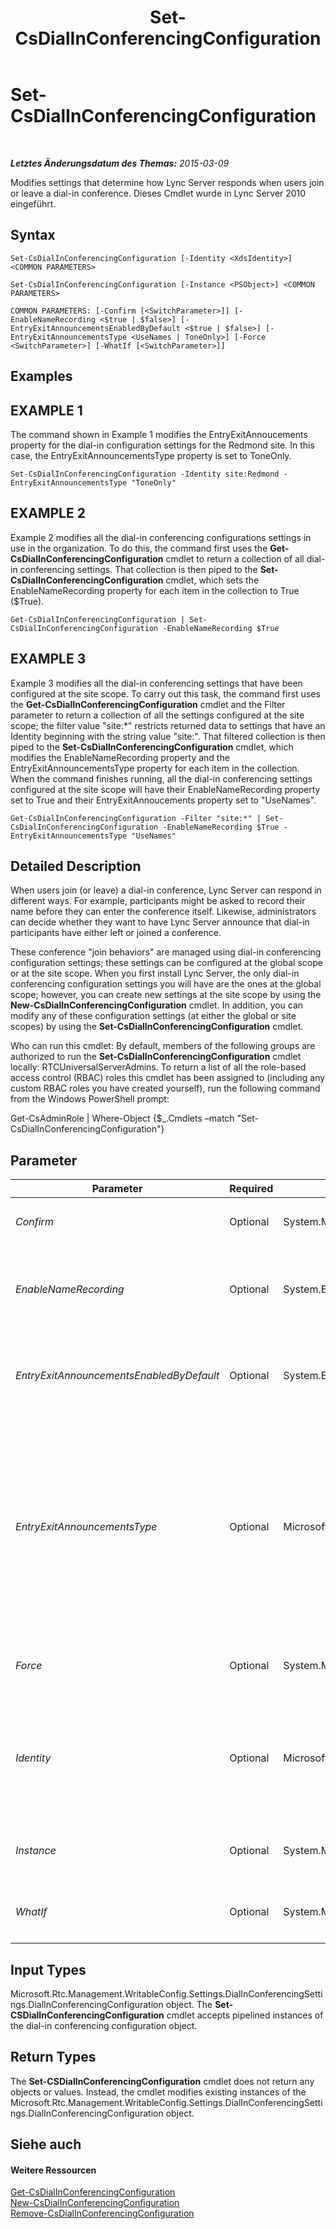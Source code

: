 ﻿---
title: Set-CsDialInConferencingConfiguration
TOCTitle: Set-CsDialInConferencingConfiguration
ms:assetid: 3300343f-c075-4b4f-aaa4-091dbf1fcd90
ms:mtpsurl: https://technet.microsoft.com/de-de/library/Gg425825(v=OCS.15)
ms:contentKeyID: 49293611
ms.date: 05/19/2016
mtps_version: v=OCS.15
ms.translationtype: HT
---

# Set-CsDialInConferencingConfiguration

 

_**Letztes Änderungsdatum des Themas:** 2015-03-09_

Modifies settings that determine how Lync Server responds when users join or leave a dial-in conference. Dieses Cmdlet wurde in Lync Server 2010 eingeführt.

## Syntax

    Set-CsDialInConferencingConfiguration [-Identity <XdsIdentity>] <COMMON PARAMETERS>

    Set-CsDialInConferencingConfiguration [-Instance <PSObject>] <COMMON PARAMETERS>

    COMMON PARAMETERS: [-Confirm [<SwitchParameter>]] [-EnableNameRecording <$true | $false>] [-EntryExitAnnouncementsEnabledByDefault <$true | $false>] [-EntryExitAnnouncementsType <UseNames | ToneOnly>] [-Force <SwitchParameter>] [-WhatIf [<SwitchParameter>]]

## Examples

## EXAMPLE 1

The command shown in Example 1 modifies the EntryExitAnnoucements property for the dial-in configuration settings for the Redmond site. In this case, the EntryExitAnnouncementsType property is set to ToneOnly.

    Set-CsDialInConferencingConfiguration -Identity site:Redmond -EntryExitAnnouncementsType "ToneOnly"

## EXAMPLE 2

Example 2 modifies all the dial-in conferencing configurations settings in use in the organization. To do this, the command first uses the **Get-CsDialInConferencingConfiguration** cmdlet to return a collection of all dial-in conferencing settings. That collection is then piped to the **Set-CsDialInConferencingConfiguration** cmdlet, which sets the EnableNameRecording property for each item in the collection to True ($True).

    Get-CsDialInConferencingConfiguration | Set-CsDialInConferencingConfiguration -EnableNameRecording $True

## EXAMPLE 3

Example 3 modifies all the dial-in conferencing settings that have been configured at the site scope. To carry out this task, the command first uses the **Get-CsDialInConferencingConfiguration** cmdlet and the Filter parameter to return a collection of all the settings configured at the site scope; the filter value "site:\*" restricts returned data to settings that have an Identity beginning with the string value "site:". That filtered collection is then piped to the **Set-CsDialInConferencingConfiguration** cmdlet, which modifies the EnableNameRecording property and the EntryExitAnnouncementsType property for each item in the collection. When the command finishes running, all the dial-in conferencing settings configured at the site scope will have their EnableNameRecording property set to True and their EntryExitAnnoucements property set to "UseNames".

    Get-CsDialInConferencingConfiguration -Filter "site:*" | Set-CsDialInConferencingConfiguration -EnableNameRecording $True -EntryExitAnnouncementsType "UseNames"

## Detailed Description

When users join (or leave) a dial-in conference, Lync Server can respond in different ways. For example, participants might be asked to record their name before they can enter the conference itself. Likewise, administrators can decide whether they want to have Lync Server announce that dial-in participants have either left or joined a conference.

These conference "join behaviors" are managed using dial-in conferencing configuration settings; these settings can be configured at the global scope or at the site scope. When you first install Lync Server, the only dial-in conferencing configuration settings you will have are the ones at the global scope; however, you can create new settings at the site scope by using the **New-CsDialInConferencingConfiguration** cmdlet. In addition, you can modify any of these configuration settings (at either the global or site scopes) by using the **Set-CsDialInConferencingConfiguration** cmdlet.

Who can run this cmdlet: By default, members of the following groups are authorized to run the **Set-CsDialInConferencingConfiguration** cmdlet locally: RTCUniversalServerAdmins. To return a list of all the role-based access control (RBAC) roles this cmdlet has been assigned to (including any custom RBAC roles you have created yourself), run the following command from the Windows PowerShell prompt:

Get-CsAdminRole | Where-Object {$\_.Cmdlets –match "Set-CsDialInConferencingConfiguration"}

## Parameter


<table>
<colgroup>
<col style="width: 25%" />
<col style="width: 25%" />
<col style="width: 25%" />
<col style="width: 25%" />
</colgroup>
<thead>
<tr class="header">
<th>Parameter</th>
<th>Required</th>
<th>Type</th>
<th>Description</th>
</tr>
</thead>
<tbody>
<tr class="odd">
<td><p><em>Confirm</em></p></td>
<td><p>Optional</p></td>
<td><p>System.Management.Automation.SwitchParameter</p></td>
<td><p>Fordert Sie vor der Ausführung des Befehls zum Bestätigen auf.</p></td>
</tr>
<tr class="even">
<td><p><em>EnableNameRecording</em></p></td>
<td><p>Optional</p></td>
<td><p>System.Boolean</p></td>
<td><p>Determines whether or not users are asked to record their name before entering the conference. Set to True to enable name recording; set to False to bypass name recording. The default value is True.</p></td>
</tr>
<tr class="odd">
<td><p><em>EntryExitAnnouncementsEnabledByDefault</em></p></td>
<td><p>Optional</p></td>
<td><p>System.Boolean</p></td>
<td><p>If set to True announcements will be played each time a participant enters or exits a conference. If set to False (the default value), entry and exit announcements will not be played.</p></td>
</tr>
<tr class="even">
<td><p><em>EntryExitAnnouncementsType</em></p></td>
<td><p>Optional</p></td>
<td><p>Microsoft.Rtc.Management.WritableConfig.Settings.DialInConferencingSettings.EntryExitAnnouncementsType</p></td>
<td><p>Indicates the action taken by the system any time a participant enters or leaves a conference. (Announcements are made only if the EntryExitAnnouncementsEnabledByDefault is set to True.) Valid values are:</p>
<p>UseNames. The person's name is announced any time her or she enters or leaves a conference (for example, &quot;Ken Myer is exiting the conference&quot;).</p>
<p>ToneOnly. A tone is played any time a participant enters or leaves a conference.</p>
<p>The default value is UseNames.</p></td>
</tr>
<tr class="odd">
<td><p><em>Force</em></p></td>
<td><p>Optional</p></td>
<td><p>System.Management.Automation.SwitchParameter</p></td>
<td><p>Suppresses the display of any non-fatal error message that might occur when running the command.</p></td>
</tr>
<tr class="even">
<td><p><em>Identity</em></p></td>
<td><p>Optional</p></td>
<td><p>Microsoft.Rtc.Management.Xds.XdsIdentity</p></td>
<td><p>Indicates the Identity of the dial-in conferencing configuration settings to be modified. To refer to the global settings, use this syntax: -Identity global. To refer to site settings, use syntax similar to this: -Identity site:Redmond. Note that you cannot use wildcards when specifying an Identity.</p></td>
</tr>
<tr class="odd">
<td><p><em>Instance</em></p></td>
<td><p>Optional</p></td>
<td><p>System.Management.Automation.PSObject</p></td>
<td><p>Ermöglicht Ihnen, einen Verweis auf ein Objekt an das Cmdlet zu übergeben, statt individuelle Parameterwerte festzulegen.</p></td>
</tr>
<tr class="even">
<td><p><em>WhatIf</em></p></td>
<td><p>Optional</p></td>
<td><p>System.Management.Automation.SwitchParameter</p></td>
<td><p>Beschreibt die Auswirkungen einer Ausführung des Befehls, ohne den Befehl tatsächlich auszuführen.</p></td>
</tr>
</tbody>
</table>


## Input Types

Microsoft.Rtc.Management.WritableConfig.Settings.DialInConferencingSettings.DialInConferencingConfiguration object. The **Set-CSDialInConferencingConfiguration** cmdlet accepts pipelined instances of the dial-in conferencing configuration object.

## Return Types

The **Set-CSDialInConferencingConfiguration** cmdlet does not return any objects or values. Instead, the cmdlet modifies existing instances of the Microsoft.Rtc.Management.WritableConfig.Settings.DialInConferencingSettings.DialInConferencingConfiguration object.

## Siehe auch

#### Weitere Ressourcen

[Get-CsDialInConferencingConfiguration](get-csdialinconferencingconfiguration.md)  
[New-CsDialInConferencingConfiguration](new-csdialinconferencingconfiguration.md)  
[Remove-CsDialInConferencingConfiguration](remove-csdialinconferencingconfiguration.md)

